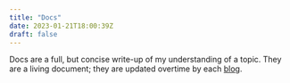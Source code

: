 ```yaml
---
title: "Docs"
date: 2023-01-21T18:00:39Z
draft: false
---
```


Docs are a full, but concise write-up of my understanding of a topic. They are a living document; they are updated overtime by each [blog](/blogs/).

<!-- Rules:
- Docs are made up of [blogs](/blogs/). A blog must first be created, causing a doc to be created.
- Docs may only be changed by creating a new blog post. With one exception: spelling and grammar errors are fixed silently. -->
